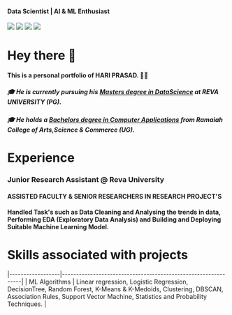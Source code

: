 #### Data Scientist | AI & ML Enthusiast
<a href="https://www.linkedin.com/in/hariprasads6/"><img src="https://img.shields.io/badge/-LinkedIn-0072b1?&style=for-the-badge&logo=linkedin&logoColor=white" /></a>
<a href="https://github.com/hsnaidu"><img src="https://img.shields.io/badge/Github-181717?style=for-the-badge&logo=github&logoColor=white"/></a>
<a href="https://medium.com/@_hariprasad"><img src="https://img.shields.io/badge/Medium-000000?style=for-the-badge&logo=medium&logoColor=white"/></a>
<a href="https://share.streamlit.io/"><img src="https://img.shields.io/badge/Streamlit-FF4B4B?style=for-the-badge&logo=streamlit&logoColor=white"/></a>

# Hey there 👋
#### This is a personal portfolio of HARI PRASAD. 🧑‍💻
##### 🎓 He is currently pursuing his <u>Masters degree in DataScience</u> at **REVA UNIVERSITY (PG)**. 
##### 🎓 He holds a <u>Bachelors degree in Computer Applications</u> from **Ramaiah College of Arts,Science & Commerce (UG)**. 

# Experience
### **Junior Research Assistant @ Reva University**
#### ASSISTED FACULTY & SENIOR RESEARCHERS IN RESEARCH PROJECT'S 
#### Handled Task's such as Data Cleaning and Analysing the trends in data, Performing EDA (Exploratory Data Analysis) and Building and Deploying Suitable Machine Learning Model.

# Skills associated with projects
|------------------|---------------------------------------------------------------|
| ML Algorithms | Linear regression, Logistic Regression, DecisionTree, Random Forest, K-Means & K-Medoids, Clustering, DBSCAN, Association Rules, Support Vector Machine, Statistics and Probability Techniques. | 



